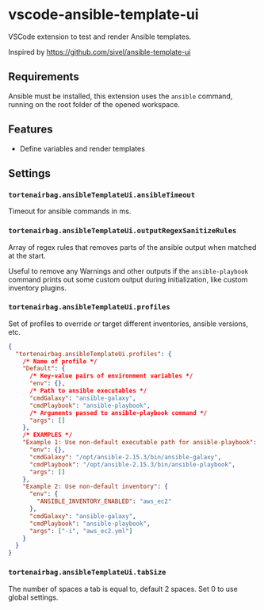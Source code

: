 # vscode-ansible-template-ui

VSCode extension to test and render Ansible templates.

Inspired by https://github.com/sivel/ansible-template-ui

## Requirements

Ansible must be installed, this extension uses the `ansible` command, running on the root folder of the opened workspace.

## Features

- Define variables and render templates

## Settings

### `tortenairbag.ansibleTemplateUi.ansibleTimeout`

Timeout for ansible commands in ms.

### `tortenairbag.ansibleTemplateUi.outputRegexSanitizeRules`

Array of regex rules that removes parts of the ansible output when matched at the start.

Useful to remove any Warnings and other outputs if the `ansible-playbook` command prints out some custom output during initialization, like custom inventory plugins.

### `tortenairbag.ansibleTemplateUi.profiles`

Set of profiles to override or target different inventories, ansible versions, etc.

```json
{
  "tortenairbag.ansibleTemplateUi.profiles": {
    /* Name of profile */
    "Default": {
      /* Key-value pairs of environment variables */
      "env": {},
      /* Path to ansible executables */
      "cmdGalaxy": "ansible-galaxy",
      "cmdPlaybook": "ansible-playbook",
      /* Arguments passed to ansible-playbook command */
      "args": []
    },
    /* EXAMPLES */
    "Example 1: Use non-default executable path for ansible-playbook": {
      "env": {},
      "cmdGalaxy": "/opt/ansible-2.15.3/bin/ansible-galaxy",
      "cmdPlaybook": "/opt/ansible-2.15.3/bin/ansible-playbook",
      "args": []
    },
    "Example 2: Use non-default inventory": {
      "env": {
        "ANSIBLE_INVENTORY_ENABLED": "aws_ec2"
      },
      "cmdGalaxy": "ansible-galaxy",
      "cmdPlaybook": "ansible-playbook",
      "args": ["-i", "aws_ec2.yml"]
    }
  }
}
```

### `tortenairbag.ansibleTemplateUi.tabSize`

The number of spaces a tab is equal to, default 2 spaces. Set 0 to use global settings.
